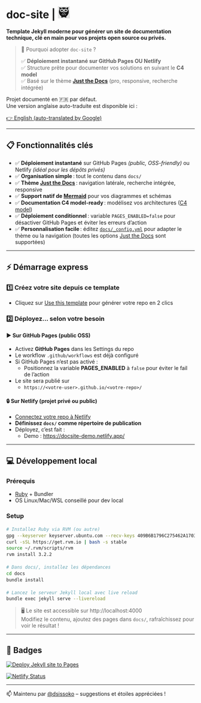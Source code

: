 # doc-site | ![Logo](logo_ds.png)

**Template Jekyll moderne pour générer un site de documentation technique, clé en main pour vos projets open source ou privés.**

> 🚀 Pourquoi adopter `doc-site` ?
>
> ✅ **Déploiement instantané sur GitHub Pages OU Netlify**  
> ✅ Structure prête pour documenter vos solutions en suivant le **C4 model**   
> ✅ Basé sur le thème **[Just the Docs](https://just-the-docs.github.io/just-the-docs/)** (pro, responsive, recherche intégrée)  

Projet documenté en 🇫🇷 par défaut.  
Une version anglaise auto-traduite est disponible ici :

[👉 English (auto-translated by Google)](https://translate.google.com/translate?sl=auto&tl=en&u=https://github.com/dsissoko/doc-site)

---

## 📋 Fonctionnalités clés

- ✅ **Déploiement instantané** sur GitHub Pages *(public, OSS-friendly)* ou Netlify *(idéal pour les dépôts privés)*
- ✅ **Organisation simple** : tout le contenu dans `docs/`
- ✅ **Thème [Just the Docs](https://just-the-docs.github.io/just-the-docs/)** : navigation latérale, recherche intégrée, responsive
- ✅ **Support natif de [Mermaid](https://mermaid.js.org/)** pour vos diagrammes et schémas
- ✅ **Documentation C4 model-ready** : modélisez vos architectures ([C4 model](https://c4model.com))
- ✅ **Déploiement conditionnel** : variable `PAGES_ENABLED=false` pour désactiver GitHub Pages et éviter les erreurs d’action
- ✅ **Personnalisation facile** : éditez [`docs/_config.yml`](docs/_config.yml) pour adapter le thème ou la navigation (toutes les options [Just the Docs](https://just-the-docs.github.io/just-the-docs/docs/configuration/) sont supportées)

---

## ⚡ Démarrage express

### 1️⃣ Créez votre site depuis ce template

- Cliquez sur [Use this template](https://github.com/dsissoko/doc-site/generate) pour générer votre repo en 2 clics

### 2️⃣ Déployez… selon votre besoin

#### ▶️ Sur GitHub Pages (public OSS)

- Activez **GitHub Pages** dans les Settings du repo  
- Le workflow `.github/workflows` est déjà configuré
- Si GitHub Pages n’est pas activé :  
  - Positionnez la variable **PAGES_ENABLED** à `false` pour éviter le fail de l’action
- Le site sera publié sur  
  - `https://<votre-user>.github.io/<votre-repo>/`

#### 🔒 Sur Netlify (projet privé ou public)

- [Connectez votre repo à Netlify](https://www.netlify.com/)
- **Définissez `docs/` comme répertoire de publication**
- Déployez, c’est fait :  
  - Demo : https://docsite-demo.netlify.app/

---

## 💻 Développement local

### Prérequis

- [Ruby](https://rvm.io/) + Bundler
- OS Linux/Mac/WSL conseillé pour dev local

### Setup

```bash
# Installez Ruby via RVM (ou autre)
gpg --keyserver keyserver.ubuntu.com --recv-keys 409B6B1796C275462A1703113804BB82D39DC0E3 7D2BAF1CF37B13E2069D6956105BD0E739499BDB
curl -sSL https://get.rvm.io | bash -s stable
source ~/.rvm/scripts/rvm
rvm install 3.2.2

# Dans docs/, installez les dépendances
cd docs
bundle install

# Lancez le serveur Jekyll local avec live reload
bundle exec jekyll serve --livereload
```

> 🖥️ Le site est accessible sur http://localhost:4000  
> Modifiez le contenu, ajoutez des pages dans `docs/`, rafraîchissez pour voir le résultat !

---

## 🎯 Badges

[![Deploy Jekyll site to Pages](https://github.com/dsissoko/doc-site/actions/workflows/jekyll.yml/badge.svg)](https://github.com/dsissoko/doc-site/actions/workflows/jekyll.yml)

[![Netlify Status](https://api.netlify.com/api/v1/badges/82f3fd88-b7c6-425f-9886-a4d707b48874/deploy-status)](https://app.netlify.com/sites/docsite-demo/deploys)

---

📫 Maintenu par [@dsissoko](https://github.com/dsissoko) – suggestions et étoiles appréciées !
